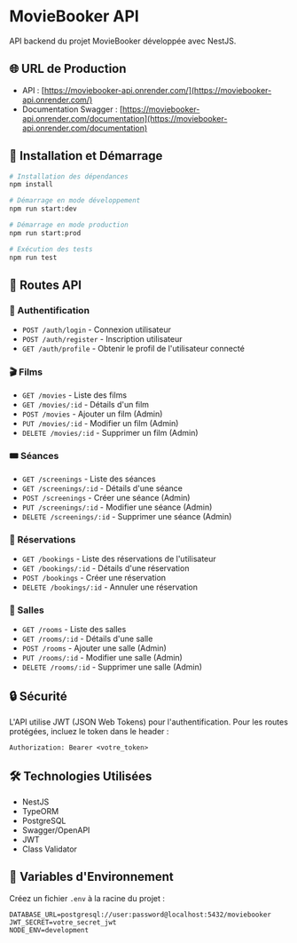 # MovieBooker API

API backend du projet MovieBooker développée avec NestJS.

## 🌐 URL de Production

- API : [https://moviebooker-api.onrender.com/](https://moviebooker-api.onrender.com/)
- Documentation Swagger : [https://moviebooker-api.onrender.com/documentation](https://moviebooker-api.onrender.com/documentation)

## 🚀 Installation et Démarrage

```bash
# Installation des dépendances
npm install

# Démarrage en mode développement
npm run start:dev

# Démarrage en mode production
npm run start:prod

# Exécution des tests
npm run test
```

## 📡 Routes API

### 🔐 Authentification
- `POST /auth/login` - Connexion utilisateur
- `POST /auth/register` - Inscription utilisateur
- `GET /auth/profile` - Obtenir le profil de l'utilisateur connecté

### 🎬 Films
- `GET /movies` - Liste des films
- `GET /movies/:id` - Détails d'un film
- `POST /movies` - Ajouter un film (Admin)
- `PUT /movies/:id` - Modifier un film (Admin)
- `DELETE /movies/:id` - Supprimer un film (Admin)

### 🎟️ Séances
- `GET /screenings` - Liste des séances
- `GET /screenings/:id` - Détails d'une séance
- `POST /screenings` - Créer une séance (Admin)
- `PUT /screenings/:id` - Modifier une séance (Admin)
- `DELETE /screenings/:id` - Supprimer une séance (Admin)

### 🎫 Réservations
- `GET /bookings` - Liste des réservations de l'utilisateur
- `GET /bookings/:id` - Détails d'une réservation
- `POST /bookings` - Créer une réservation
- `DELETE /bookings/:id` - Annuler une réservation

### 🏢 Salles
- `GET /rooms` - Liste des salles
- `GET /rooms/:id` - Détails d'une salle
- `POST /rooms` - Ajouter une salle (Admin)
- `PUT /rooms/:id` - Modifier une salle (Admin)
- `DELETE /rooms/:id` - Supprimer une salle (Admin)

## 🔒 Sécurité

L'API utilise JWT (JSON Web Tokens) pour l'authentification. Pour les routes protégées, incluez le token dans le header :
```
Authorization: Bearer <votre_token>
```

## 🛠 Technologies Utilisées

- NestJS
- TypeORM
- PostgreSQL
- Swagger/OpenAPI
- JWT
- Class Validator

## 📝 Variables d'Environnement

Créez un fichier `.env` à la racine du projet :

```env
DATABASE_URL=postgresql://user:password@localhost:5432/moviebooker
JWT_SECRET=votre_secret_jwt
NODE_ENV=development
```
